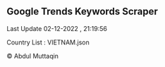 

## Google Trends Keywords Scraper 
 
Last Update 02-12-2022 , 21:19:56

Country List :
VIETNAM.json



© Abdul Muttaqin 
